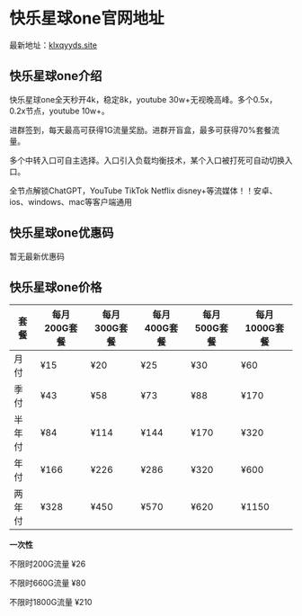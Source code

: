 # 快乐星球one官网地址

最新地址：[klxqyyds.site](https://klxqyyds.site/#/register?code=F5MwNLoE)

## 快乐星球one介绍

快乐星球one全天秒开4k，稳定8k，youtube 30w+无视晚高峰。多个0.5x，0.2x节点，youtube 10w+。

进群签到，每天最高可获得1G流量奖励。进群开盲盒，最多可获得70%套餐流量。

多个中转入口可自主选择。入口引入负载均衡技术，某个入口被打死可自动切换入口。

全节点解锁ChatGPT，YouTube TikTok Netflix disney+等流媒体！！安卓、ios、windows、mac等客户端通用

## 快乐星球one优惠码

暂无最新优惠码

## 快乐星球one价格

|套餐|每月200G套餐|每月300G套餐|每月400G套餐|每月500G套餐|每月1000G套餐|
|----|----|----|----|----|----|
|月付|¥15|¥20|¥25|¥30|¥60|
|季付|¥43|¥58|¥73|¥88|¥170|
|半年付|¥84|¥114|¥144|¥170|¥320|
|年付|¥166|¥226|¥286|¥320|¥600|
|两年付|¥328|¥450|¥570|¥620|¥1150|

**一次性**

不限时200G流量 ¥26

不限时660G流量 ¥80

不限时1800G流量 ¥210
